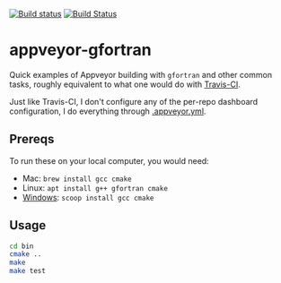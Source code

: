 [![Build status](https://ci.appveyor.com/api/projects/status/2ii31f21pg3duips?svg=true)](https://ci.appveyor.com/project/scivision/appveyor-gfortran)
[![Build Status](https://travis-ci.org/scivision/appveyor-gfortran.svg?branch=master)](https://travis-ci.org/scivision/appveyor-gfortran)
# appveyor-gfortran

Quick examples of Appveyor building with `gfortran` and other common tasks, roughly equivalent to what one would do with 
[Travis-CI](https://www.scivision.co/travis-ci-examples/).

Just like Travis-CI, I don't configure any of the per-repo dashboard configuration, I do everything through [.appveyor.yml](.appveyor.yml).

## Prereqs

To run these on your local computer, you would need:

* Mac: `brew install gcc cmake`
* Linux: `apt install g++ gfortran cmake`
* [Windows](https://www.scivision.co/brew-install-scoop-for-windows/): `scoop install gcc cmake`

## Usage
```sh
cd bin
cmake ..
make
make test
```
